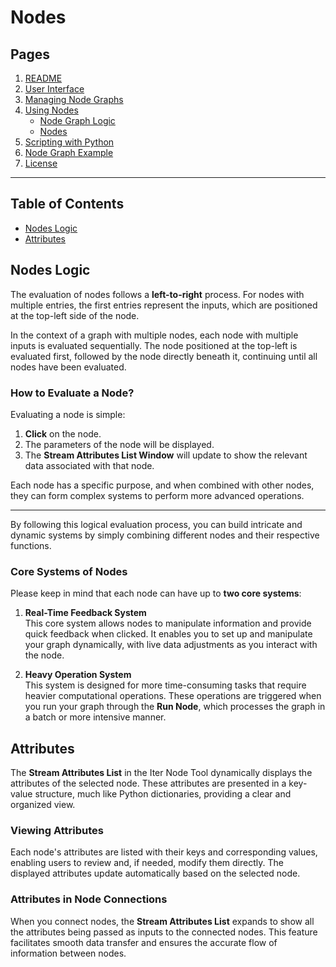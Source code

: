 
# Nodes


## Pages

1. [README](../README.md)
2. [User Interface](./ui-overview.md)
3. [Managing Node Graphs](./managing-node-graphs.md)
4. [Using Nodes](./using-nodes.md)
   - [Node Graph Logic](./node-graph-logic.md)
   - [Nodes](./node-list.md)
5. [Scripting with Python](./scripting-with-python.md)
6. [Node Graph Example](./basic-node-graph-example.md)
7. [License](./license.md)

---





## Table of Contents
- [Nodes Logic](#nodes-logic)
- [Attributes](#attributes)

## Nodes Logic

The evaluation of nodes follows a **left-to-right** process. For nodes with multiple entries, the first entries represent the inputs, which are positioned at the top-left side of the node.

In the context of a graph with multiple nodes, each node with multiple inputs is evaluated sequentially. The node positioned at the top-left is evaluated first, followed by the node directly beneath it, continuing until all nodes have been evaluated.

### How to Evaluate a Node?

Evaluating a node is simple:
1. **Click** on the node.
2. The parameters of the node will be displayed.
3. The **Stream Attributes List Window** will update to show the relevant data associated with that node.

Each node has a specific purpose, and when combined with other nodes, they can form complex systems to perform more advanced operations.

---

By following this logical evaluation process, you can build intricate and dynamic systems by simply combining different nodes and their respective functions.

### Core Systems of Nodes

Please keep in mind that each node can have up to **two core systems**:

1. **Real-Time Feedback System**  
   This core system allows nodes to manipulate information and provide quick feedback when clicked. It enables you to set up and manipulate your graph dynamically, with live data adjustments as you interact with the node.

2. **Heavy Operation System**  
   This system is designed for more time-consuming tasks that require heavier computational operations. These operations are triggered when you run your graph through the **Run Node**, which processes the graph in a batch or more intensive manner.


## Attributes

The **Stream Attributes List** in the Iter Node Tool dynamically displays the attributes of the selected node. These attributes are presented in a key-value structure, much like Python dictionaries, providing a clear and organized view.

### Viewing Attributes
Each node's attributes are listed with their keys and corresponding values, enabling users to review and, if needed, modify them directly. The displayed attributes update automatically based on the selected node.

### Attributes in Node Connections
When you connect nodes, the **Stream Attributes List** expands to show all the attributes being passed as inputs to the connected nodes. This feature facilitates smooth data transfer and ensures the accurate flow of information between nodes.



